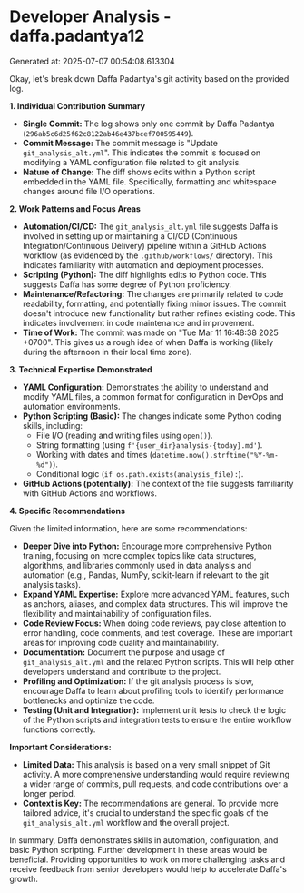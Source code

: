 # Developer Analysis - daffa.padantya12
Generated at: 2025-07-07 00:54:08.613304

Okay, let's break down Daffa Padantya's git activity based on the provided log.

**1. Individual Contribution Summary**

*   **Single Commit:** The log shows only one commit by Daffa Padantya (`296ab5c6d25f62c8122ab46e437bcef700595449`).
*   **Commit Message:** The commit message is "Update `git_analysis_alt.yml`". This indicates the commit is focused on modifying a YAML configuration file related to git analysis.
*   **Nature of Change:** The diff shows edits within a Python script embedded in the YAML file. Specifically, formatting and whitespace changes around file I/O operations.

**2. Work Patterns and Focus Areas**

*   **Automation/CI/CD:**  The `git_analysis_alt.yml` file suggests Daffa is involved in setting up or maintaining a CI/CD (Continuous Integration/Continuous Delivery) pipeline within a GitHub Actions workflow (as evidenced by the `.github/workflows/` directory). This indicates familiarity with automation and deployment processes.
*   **Scripting (Python):** The diff highlights edits to Python code. This suggests Daffa has some degree of Python proficiency.
*   **Maintenance/Refactoring:**  The changes are primarily related to code readability, formatting, and potentially fixing minor issues.  The commit doesn't introduce new functionality but rather refines existing code. This indicates involvement in code maintenance and improvement.
*   **Time of Work:** The commit was made on "Tue Mar 11 16:48:38 2025 +0700". This gives us a rough idea of when Daffa is working (likely during the afternoon in their local time zone).

**3. Technical Expertise Demonstrated**

*   **YAML Configuration:** Demonstrates the ability to understand and modify YAML files, a common format for configuration in DevOps and automation environments.
*   **Python Scripting (Basic):** The changes indicate some Python coding skills, including:
    *   File I/O (reading and writing files using `open()`).
    *   String formatting (using `f'{user_dir}analysis-{today}.md'`).
    *   Working with dates and times (`datetime.now().strftime("%Y-%m-%d")`).
    *   Conditional logic (`if os.path.exists(analysis_file):`).
*   **GitHub Actions (potentially):** The context of the file suggests familiarity with GitHub Actions and workflows.

**4. Specific Recommendations**

Given the limited information, here are some recommendations:

*   **Deeper Dive into Python:** Encourage more comprehensive Python training, focusing on more complex topics like data structures, algorithms, and libraries commonly used in data analysis and automation (e.g., Pandas, NumPy, scikit-learn if relevant to the git analysis tasks).
*   **Expand YAML Expertise:**  Explore more advanced YAML features, such as anchors, aliases, and complex data structures. This will improve the flexibility and maintainability of configuration files.
*   **Code Review Focus:**  When doing code reviews, pay close attention to error handling, code comments, and test coverage.  These are important areas for improving code quality and maintainability.
*   **Documentation:** Document the purpose and usage of `git_analysis_alt.yml` and the related Python scripts. This will help other developers understand and contribute to the project.
*   **Profiling and Optimization:**  If the git analysis process is slow, encourage Daffa to learn about profiling tools to identify performance bottlenecks and optimize the code.
*   **Testing (Unit and Integration):** Implement unit tests to check the logic of the Python scripts and integration tests to ensure the entire workflow functions correctly.

**Important Considerations:**

*   **Limited Data:** This analysis is based on a very small snippet of Git activity.  A more comprehensive understanding would require reviewing a wider range of commits, pull requests, and code contributions over a longer period.
*   **Context is Key:**  The recommendations are general. To provide more tailored advice, it's crucial to understand the specific goals of the `git_analysis_alt.yml` workflow and the overall project.

In summary, Daffa demonstrates skills in automation, configuration, and basic Python scripting. Further development in these areas would be beneficial.  Providing opportunities to work on more challenging tasks and receive feedback from senior developers would help to accelerate Daffa's growth.

